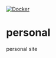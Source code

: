 [![Docker](https://github.com/TheodoreHerzfeld/personal/actions/workflows/docker-publish.yml/badge.svg)](https://github.com/TheodoreHerzfeld/personal/actions/workflows/docker-publish.yml)
# personal
personal site
